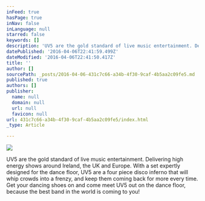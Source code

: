```yaml
---
inFeed: true
hasPage: true
inNav: false
inLanguage: null
starred: false
keywords: []
description: 'UV5 are the gold standard of live music entertainment. Delivering high energy shows around Ireland, the UK and Europe. With a set expertly designed for the dance floor, UV5 are a four piece disco inferno that will whip crowds into a frenzy, and keep them coming back for more every time. Get your dancing shoes on and come meet UV5 out on the dance floor, because the best band in the world is coming to you!'
datePublished: '2016-04-06T22:41:59.499Z'
dateModified: '2016-04-06T22:41:50.417Z'
title: ''
author: []
sourcePath: _posts/2016-04-06-431c7c66-a34b-4f30-9caf-4b5aa2c09fe5.md
published: true
authors: []
publisher:
  name: null
  domain: null
  url: null
  favicon: null
url: 431c7c66-a34b-4f30-9caf-4b5aa2c09fe5/index.html
_type: Article

---
```

![](https://the-grid-user-content.s3-us-west-2.amazonaws.com/c240f4f2-2d3a-4a60-9b04-e391fa9f4f75.png)

UV5 are the gold standard of live music entertainment. Delivering high energy shows around Ireland, the UK and Europe. With a set expertly designed for the dance floor, UV5 are a four piece disco inferno that will whip crowds into a frenzy, and keep them coming back for more every time. Get your dancing shoes on and come meet UV5 out on the dance floor, because the best band in the world is coming to you!